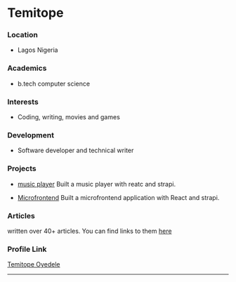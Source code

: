 

#   Temitope

### Location

- Lagos Nigeria

### Academics

- b.tech computer science

### Interests

- Coding, writing, movies and games

### Development

- Software developer and technical writer

### Projects

- [music player](https://github.com/oyedeletemitope/build-a-music-player-app-with-react-and-strapi) Built a music player with reatc and strapi.

- [Microfrontend](https://github.com/oyedeletemitope/microfrontend-with-module-federation-and-strapi) Built a microfrontend application with React and strapi.

### Articles

written over 40+ articles. You can find links to them [here](https://linktr.ee/tkoded)


### Profile Link

[Temitope Oyedele](https://github.com/oyedeletemitope)

---